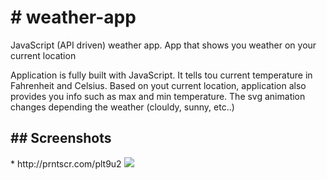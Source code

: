 <h1> # weather-app </h1>
JavaScript (API driven) weather app. App that shows you weather on your current location
<p> Application is fully built with JavaScript. It tells tou current temperature in Fahrenheit and Celsius. Based on yout current location,
application also provides you info such as max and min temperature. The svg animation changes depending the weather (clouldy, sunny, etc..)</p>

<h2>## Screenshots</h2>
* http://prntscr.com/plt9u2
<img src="http://prntscr.com/plta0t">
